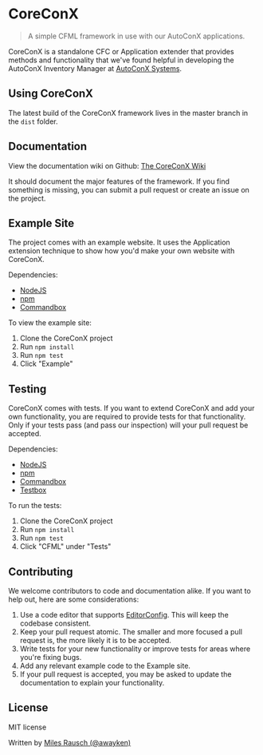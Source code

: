 # CoreConX

> A simple CFML framework in use with our AutoConX applications.

CoreConX is a standalone CFC or Application extender that provides methods and functionality that we've found helpful in developing the AutoConX Inventory Manager at [AutoConX Systems](http://www.autoconx.com).


## Using CoreConX

The latest build of the CoreConX framework lives in the master branch in the `dist` folder.


## Documentation

View the documentation wiki on Github: [The CoreConX Wiki](https://github.com/AutoConX/CoreConX/wiki)

It should document the major features of the framework. If you find something is missing, you can submit a pull request or create an issue on the project.


## Example Site

The project comes with an example website. It uses the Application extension technique to show how you'd make your own website with CoreConX.

Dependencies:
  * [NodeJS](http://nodejs.org/)
  * [npm](https://www.npmjs.com/)
  * [Commandbox](http://www.ortussolutions.com/products/commandbox)

To view the example site:
  1. Clone the CoreConX project
  1. Run `npm install`
  1. Run `npm test`
  1. Click "Example"


## Testing

CoreConX comes with tests. If you want to extend CoreConX and add your own functionality, you are required to provide tests for that functionality. Only if your tests pass (and pass our inspection) will your pull request be accepted.

Dependencies:
  * [NodeJS](http://nodejs.org/)
  * [npm](https://www.npmjs.com/)
  * [Commandbox](http://www.ortussolutions.com/products/commandbox)
  * [Testbox](http://wiki.coldbox.org/wiki/TestBox.cfm)

To run the tests:
  1. Clone the CoreConX project
  1. Run `npm install`
  1. Run `npm test`
  1. Click "CFML" under "Tests"


## Contributing

We welcome contributors to code and documentation alike. If you want to help out, here are some considerations:

  1. Use a code editor that supports [EditorConfig](http://editorconfig.org/). This will keep the codebase consistent.
  1. Keep your pull request atomic. The smaller and more focused a pull request is, the more likely it is to be accepted.
  1. Write tests for your new functionality or improve tests for areas where you're fixing bugs.
  1. Add any relevant example code to the Example site.
  1. If your pull request is accepted, you may be asked to update the documentation to explain your functionality.


## License

MIT license

Written by [Miles Rausch (@awayken)](https://twitter.com/awayken)

